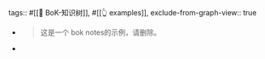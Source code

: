 tags:: #[[🌲 BoK-知识树]], #[[👆 examples]],
exclude-from-graph-view:: true

- > 这是一个 bok notes的示例，请删除。
-